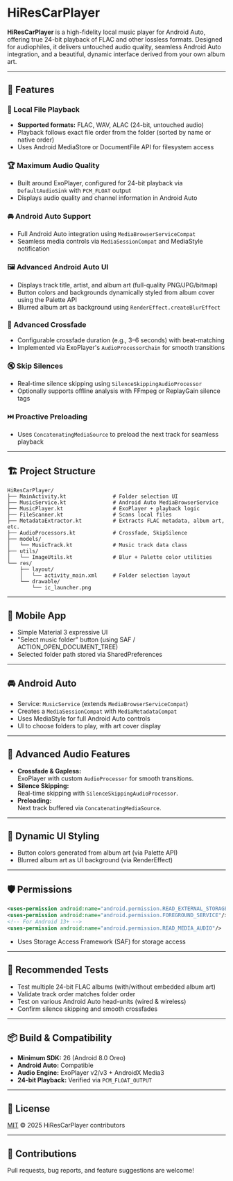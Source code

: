 # HiResCarPlayer

**HiResCarPlayer** is a high-fidelity local music player for Android Auto, offering true 24-bit playback of FLAC and other lossless formats. Designed for audiophiles, it delivers untouched audio quality, seamless Android Auto integration, and a beautiful, dynamic interface derived from your own album art.

---

## 🚀 Features

### 🎵 Local File Playback
- **Supported formats:** FLAC, WAV, ALAC (24-bit, untouched audio)
- Playback follows exact file order from the folder (sorted by name or native order)
- Uses Android MediaStore or DocumentFile API for filesystem access

### 🏆 Maximum Audio Quality
- Built around ExoPlayer, configured for 24-bit playback via `DefaultAudioSink` with `PCM_FLOAT` output
- Displays audio quality and channel information in Android Auto

### 🚘 Android Auto Support
- Full Android Auto integration using `MediaBrowserServiceCompat`
- Seamless media controls via `MediaSessionCompat` and MediaStyle notification

### 🖼️ Advanced Android Auto UI
- Displays track title, artist, and album art (full-quality PNG/JPG/bitmap)
- Button colors and backgrounds dynamically styled from album cover using the Palette API
- Blurred album art as background using `RenderEffect.createBlurEffect`

### 🔄 Advanced Crossfade
- Configurable crossfade duration (e.g., 3–6 seconds) with beat-matching
- Implemented via ExoPlayer's `AudioProcessorChain` for smooth transitions

### 🔇 Skip Silences
- Real-time silence skipping using `SilenceSkippingAudioProcessor`
- Optionally supports offline analysis with FFmpeg or ReplayGain silence tags

### ⏭️ Proactive Preloading
- Uses `ConcatenatingMediaSource` to preload the next track for seamless playback

---

## 🏗️ Project Structure

```
HiResCarPlayer/
├── MainActivity.kt               # Folder selection UI
├── MusicService.kt               # Android Auto MediaBrowserService
├── MusicPlayer.kt                # ExoPlayer + playback logic
├── FileScanner.kt                # Scans local files
├── MetadataExtractor.kt          # Extracts FLAC metadata, album art, etc.
├── AudioProcessors.kt            # Crossfade, SkipSilence
├── models/
│   └── MusicTrack.kt             # Music track data class
├── utils/
│   └── ImageUtils.kt             # Blur + Palette color utilities
└── res/
    ├── layout/
    │   └── activity_main.xml     # Folder selection layout
    └── drawable/
        └── ic_launcher.png
```

---

## 📱 Mobile App

- Simple Material 3 expressive UI
- "Select music folder" button (using SAF / ACTION_OPEN_DOCUMENT_TREE)
- Selected folder path stored via SharedPreferences

---

## 🚘 Android Auto

- Service: `MusicService` (extends `MediaBrowserServiceCompat`)
- Creates a `MediaSessionCompat` with `MediaMetadataCompat`
- Uses MediaStyle for full Android Auto controls
- UI to choose folders to play, with art cover display

---

## 🧠 Advanced Audio Features

- **Crossfade & Gapless:**  
  ExoPlayer with custom `AudioProcessor` for smooth transitions.
- **Silence Skipping:**  
  Real-time skipping with `SilenceSkippingAudioProcessor`.
- **Preloading:**  
  Next track buffered via `ConcatenatingMediaSource`.

---

## 🎨 Dynamic UI Styling

- Button colors generated from album art (via Palette API)
- Blurred album art as UI background (via RenderEffect)

---

## 🛡️ Permissions

```xml
<uses-permission android:name="android.permission.READ_EXTERNAL_STORAGE"/>
<uses-permission android:name="android.permission.FOREGROUND_SERVICE"/>
<!-- For Android 13+ -->
<uses-permission android:name="android.permission.READ_MEDIA_AUDIO"/>
```
- Uses Storage Access Framework (SAF) for storage access

---

## 🧪 Recommended Tests

- Test multiple 24-bit FLAC albums (with/without embedded album art)
- Validate track order matches folder order
- Test on various Android Auto head-units (wired & wireless)
- Confirm silence skipping and smooth crossfades

---

## 📦 Build & Compatibility

- **Minimum SDK:** 26 (Android 8.0 Oreo)
- **Android Auto:** Compatible
- **Audio Engine:** ExoPlayer v2/v3 + AndroidX Media3
- **24-bit Playback:** Verified via `PCM_FLOAT_OUTPUT`

---

## 📄 License

[MIT](LICENSE) © 2025 HiResCarPlayer contributors

---

## 🙌 Contributions

Pull requests, bug reports, and feature suggestions are welcome!
